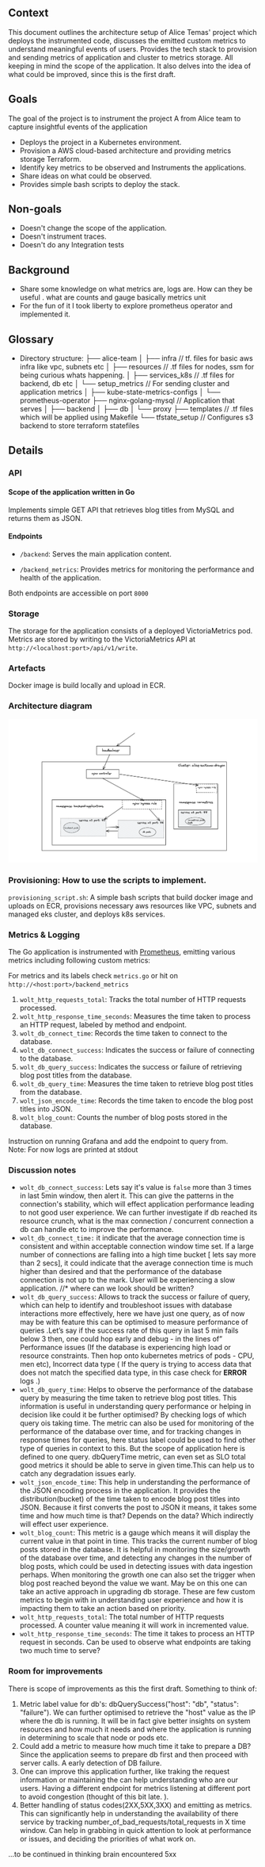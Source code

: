 ## Context   
This document outlines the architecture setup of Alice Temas' project which deploys the instrumented code, discusses the emitted custom metrics to understand meaningful events of users. Provides the tech stack to provision and sending metrics of application and cluster to metrics storage.  All keeping in mind the scope of the application. It also delves into the idea of what could be improved, since this is the first draft.   
    
## Goals 

The goal of the project is to instrument the project A from Alice team to capture insightful events of the application
- Deploys the project in a Kubernetes environment.   
- Provision a AWS cloud-based architecture and providing metrics storage Terraform. 
- Identify key metrics to be observed and Instruments the applications. 
- Share ideas on what could be observed.  
- Provides simple bash scripts to deploy the stack. 
    
## Non-goals    

- Doesn't change the scope of the application.   
- Doesn't instrument traces.  
- Doesn't do any Integration tests  
    
## Background 

- Share some knowledge on what metrics are, logs are. How can they be useful . what are counts and gauge basically metrics unit    
- For the fun of it I took liberty to explore prometheus operator and implemented it. 
    
## Glossary

 - Directory structure:
├── alice-team
│   ├── infra // tf. files for basic aws infra like vpc, subnets etc
│   ├── resources // .tf files for nodes, ssm for being curious whats happening.
│   ├── services_k8s // .tf files for backend, db etc
│   └── setup_metrics // For sending cluster and application metrics 
│       ├── kube-state-metrics-configs
│       └── prometheus-operator
├── nginx-golang-mysql // Application that serves
│   ├── backend
│   ├── db
│   └── proxy
├── templates // .tf files which will be applied using Makefile 
└── tfstate_setup // Configures s3 backend to store terraform statefiles  
    
## Details     
  
### API 

#### Scope of the application written in Go  

Implements simple GET API that retrieves blog titles from MySQL and returns them as JSON.  
  
#### Endpoints 

- `/backend`: Serves the main application content.  

- `/backend_metrics`: Provides metrics for monitoring the performance and health of the application.  
  
Both endpoints are accessible on port `8000`  
  
### Storage 

The storage for the application consists of a deployed VictoriaMetrics pod. Metrics are stored by writing to the VictoriaMetrics API at `http://<localhost:port>/api/v1/write`.  

### Artefacts

Docker image is build locally and upload in ECR. 
  
### Architecture diagram 
![Diagram](https://github.com/ashwiniag/wolt-assignment/blob/main/Alice-architecture.png?raw=true)  
  
  
### Provisioning: How to use the scripts to implement. 

`provisioning_script.sh`: A simple bash scripts that build docker image and uploads on ECR, provisions necessary aws resources like VPC, subnets and managed eks cluster, and deploys k8s services.   
  
  
### Metrics & Logging 
  
The Go application is instrumented with [Prometheus](https://prometheus.io/docs/guides/go-application/), emitting various metrics including following custom metrics:   
  
  For metrics and its labels check  `metrics.go` or hit on `http://<host:port>/backend_metrics`
  
1. `wolt_http_requests_total`: Tracks the total number of HTTP requests processed.  
2. `wolt_http_response_time_seconds`: Measures the time taken to process an HTTP request, labeled by method and endpoint.  
3. `wolt_db_connect_time`: Records the time taken to connect to the database.  
4. `wolt_db_connect_success`: Indicates the success or failure of connecting to the database.  
5. `wolt_db_query_success`: Indicates the success or failure of retrieving blog post titles from the database.  
6. `wolt_db_query_time`: Measures the time taken to retrieve blog post titles from the database.  
7. `wolt_json_encode_time`: Records the time taken to encode the blog post titles into JSON.  
8. `wolt_blog_count`: Counts the number of blog posts stored in the database.  
  
Instruction on running Grafana and add the endpoint to query from.  
Note: For now logs are printed at stdout    
     
    
### Discussion notes  
- `wolt_db_connect_success`:  Lets say it's value is `false` more than 3 times in last 5min window, then alert it. This can give the patterns in the connection's stability, which will effect application performance leading to not good user experience. We can further investigate if db reached its resource crunch, what is the max connection / concurrent connection a db can handle etc to improve the performance.
- `wolt_db_connect_time:` it  indicate that the average connection time is consistent and within acceptable connection window time set.  If a large number of connections are falling into a high time bucket [ lets say more than 2 secs], it could indicate that the average connection time is much higher than desired and that the performance of the database connection is not up to the mark. User will be experiencing a slow application. //* where can we look should be written?
- `wolt_db_query_success`:  Allows to track the success or failure of query, which can help to identify and troubleshoot issues with  database interactions more effectively, here we have just one query, as of now may be with feature this can be optimised to measure performance of queries .Let’s say if the success rate of this query in last 5 min fails below 3 then, one could hop early and debug - in the lines of” Performance issues (If the database is experiencing high load or resource constraints. Then hop onto kubernetes metrics of pods - CPU, men etc), Incorrect data type ( If the query is trying to access data that does not match the specified data type, in this case check for **ERROR** logs .)
- `wolt_db_query_time`: Helps to observe the performance of the database query by measuring the time taken to retrieve blog post titles. This information is useful in understanding query performance or helping in decision like could it be further optimised? By checking logs of which query ois taking time. The metric can also be used for monitoring of the performance of the database over time, and for tracking changes in response times for queries, here status  label could be used to find other type of queries in context to this. But the scope of application here is defined to one query. dbQueryTime metric, can even set as SLO total good metrics it should be able to serve in given time.This can help us to catch  any degradation issues early.
- `wolt_json_encode_time`: This help in understanding the performance of the JSON encoding process in the application. It provides the distribution(bucket) of the time taken to encode blog post titles into JSON. Because it first converts the post to JSON it means, it takes some time and how much time is that? Depends on the data? Which indirectly will effect user experience.
- `wolt_blog_count`: This metric is a gauge which means it will display the current value in that point in time. This tracks the current number of blog posts stored in the database. It is helpful in monitoring the size/growth of the database over time, and detecting any changes in the number of blog posts, which could be used in detecting issues with data ingestion perhaps. When monitoring the growth one can also set the trigger when blog post reached beyond the value we want. May be on this one can take an active approach in upgrading db storage.
These are few custom metrics to begin with in understanding user experience and how it is impacting them to take an action based on priority. 
- `wolt_http_requests_total`: The total number of HTTP requests processed.  A counter value meaning it will work in incremented value. 
- `wolt_http_response_time_seconds`: The time it takes to process an HTTP request in seconds. Can be used to observe what endpoints are taking two much time to serve?

###  Room for improvements  
There is scope of improvements as this the first draft. 
Something to think of:
1. Metric label value for db's: dbQuerySuccess("host": "db", "status": "failure"). We can further optimised to retrieve the "host" value as the IP where the db is running. It will be in fact give better insights on system resources and how much it needs and where the application is running in determining to scale that node or pods etc.
2. Could add a metric to measure how much time it take to prepare a DB? Since the application seems to prepare db first and then proceed with server calls. A early detection of DB failure. 
3. One can improve this application further, like traking the request information or maintaining the can help understanding who are our users. Having a different endpoint for metrics listening at different port to avoid congestion (thought of this bit late. ).
4. Better handling of status codes(2XX,5XX,3XX) and emitting as metrics. This can significantly help in understanding the availability of there service by tracking number_of_bad_requests/total_requests in X time window. Can help in grabbing in quick attention to look at performance or issues, and deciding the priorities of what work on. 

...to be continued in thinking brain encountered 5xx

 